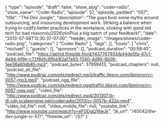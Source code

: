 {
  "type": "episode",
  "draft": false,
  "show_slug": "coder-radio",
  "show_name": "Coder Radio",
  "episode": 57,
  "episode_padded": "057",
  "title": "The Dev Jungle",
  "description": "The guys bust some myths around outsourcing, and insourcing development work. Striking a balance when trying to codify better practices in the workplace, sticking with good old tech for bad reasons\u2026\n\nPlus a big batch of your feedback!",
  "date": "2013-07-08T12:30:37-07:00",
  "header_image": "/images/shows/coder-radio.png",
  "categories": [
    "Coder Radio"
  ],
  "tags": [],
  "hosts": [
    "chris",
    "michael"
  ],
  "guests": [],
  "sponsors": [],
  "podcast_duration": "00:59:45",
  "podcast_file": "https://aphid.fireside.fm/d/1437767933/b44de5fa-47c1-4e94-bf9e-c72f8d1c8f5d/82af7a93-f340-4d90-8b06-1ee36a60db85.mp3",
  "podcast_bytes": 37959413,
  "podcast_chapters": null,
  "podcast_alt_file": "http://www.podtrac.com/pts/redirect.mp3/traffic.libsyn.com/jbmirror/cr-0057-mp3.mp3",
  "podcast_ogg_file": "http://www.podtrac.com/pts/redirect.ogg/traffic.libsyn.com/jbmirror/cr-0057-ogg.ogg",
  "video_file": "http://www.podtrac.com/pts/redirect.mp4/201307.jb-dl.cdn.scaleengine.net/coderradio/2013/cr-0057b-432p.mp4",
  "video_hd_file": null,
  "video_mobile_file": null,
  "youtube_link": "http://www.youtube.com/watch?v=eFODgQ16wJk",
  "jb_url": "/40042/the-dev-jungle-cr-57/",
  "fireside_url": "/57"
}

